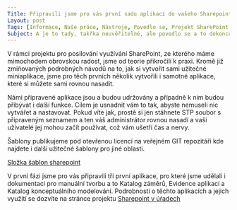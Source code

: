 ```yaml
---
Title: Připravili jsme pro vás první sadu aplikací do vašeho Sharepointu
Layout: post
Tags: [Informace, Naše práce, Nástroje, Povedlo se, Projekt SharePoint v úřadu]
Subject: A je to tady, takřka neuvěřitelné, ale povedlo se a to dokonce v rekordním čase. Kromě sady dokumentů s návody, jak si postavit některé klíčové seznamy ve Sharepointu potřebné pro řízení ICT v úřadu, pro vás máme připravené i samotné aplikace, které můžete rovnou sami u sebe nasadit.
---
```



V rámci projektu pro posilování využívání SharePoint, ze kterého máme mimochodem obrovskou radost, jsme od teorie přikročili k praxi. Kromě již zmiňovaných podrobných návodů na to, jak si vytvořit sami užitečné miniaplikace, jsme pro těch prvních několik vytvořili i samotné aplikace, které si můžete sami rovnou nasadit.

Námi připravené aplikace jsou a budou udržovány a případně k nim budou přibývat i další funkce. Cílem je usnadnit vám to tak, abyste nemuseli nic vytvářet a nastavovat. Pokud víte jak, prostě si jen stáhnete STP soubor s připraveným seznamem a ten váš administrátor rovnou nasadí a vaši uživatelé jej mohou začít používat, což vám ušetří čas a nervy.

Šablony publikujeme pod otevřenou licencí na veřejném GIT repozitáři kde najdete i další užitečné šablony pro jiné oblasti. 

[Složka šablon sharepoint](https://github.com/egdilna/sablony/tree/main/sharepoint)


V první fázi jsme pro vás připravili tři první aplikace, pro které jsme udělali i dokumentaci pro manuální tvorbu a to Katalog záměrů, Evidence aplikací a Katalog konceptuálního modelování. Podrobnosti o těchto aplikacích a jejich využití se dozvíte na stránce projektu [Sharepoint v úŕadech](http://www.egdilna.cz/projekty/projekt-sharepoint/
)